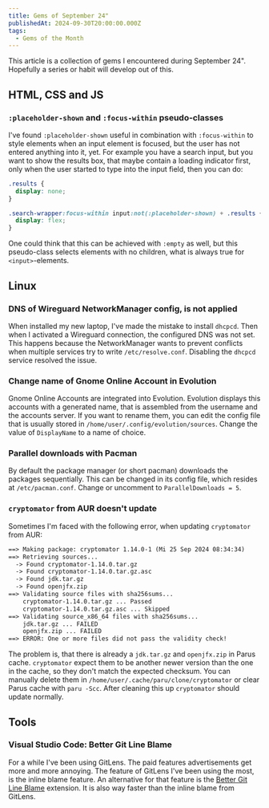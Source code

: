```yaml
---
title: Gems of September 24"
publishedAt: 2024-09-30T20:00:00.000Z
tags:
  - Gems of the Month
---
```


This article is a collection of gems I encountered during September 24". Hopefully a series or habit will develop out of this.

## HTML, CSS and JS

### `:placeholder-shown` and `:focus-within` pseudo-classes

I've found `:placeholder-shown` useful in combination with `:focus-within` to style elements when an input element is focused, but the user has not entered anything into it, yet. For example you have a search input, but you want to show the results box, that maybe contain a loading indicator first, only when the user started to type into the input field, then you can do:

```css
.results {
  display: none;
}

.search-wrapper:focus-within input:not(:placeholder-shown) + .results {
  display: flex;
}
```

One could think that this can be achieved with `:empty` as well, but this pseudo-class selects elements with no children, what is always true for `<input>`-elements.

## Linux

### DNS of Wireguard NetworkManager config, is not applied

When installed my new laptop, I've made the mistake to install `dhcpcd`. Then when I activated a Wireguard connection, the configured DNS was not set. This happens because the NetworkManager wants to prevent conflicts when multiple services try to write `/etc/resolve.conf`. Disabling the `dhcpcd` service resolved the issue.

### Change name of Gnome Online Account in Evolution

Gnome Online Accounts are integrated into Evolution. Evolution displays this accounts with a generated name, that is assembled from the username and the accounts server. If you want to rename them, you can edit the config file that is usually stored in `/home/user/.config/evolution/sources`. Change the value of `DisplayName` to a name of choice.

### Parallel downloads with Pacman

By default the package manager (or short pacman) downloads the packages sequentially. This can be changed in its config file, which resides at `/etc/pacman.conf`. Change or uncomment to `ParallelDownloads = 5`.

### `cryptomator` from AUR doesn't update

Sometimes I'm faced with the following error, when updating `cryptomator` from AUR:

```txt
==> Making package: cryptomator 1.14.0-1 (Mi 25 Sep 2024 08:34:34)
==> Retrieving sources...
  -> Found cryptomator-1.14.0.tar.gz
  -> Found cryptomator-1.14.0.tar.gz.asc
  -> Found jdk.tar.gz
  -> Found openjfx.zip
==> Validating source files with sha256sums...
    cryptomator-1.14.0.tar.gz ... Passed
    cryptomator-1.14.0.tar.gz.asc ... Skipped
==> Validating source_x86_64 files with sha256sums...
    jdk.tar.gz ... FAILED
    openjfx.zip ... FAILED
==> ERROR: One or more files did not pass the validity check!
```

The problem is, that there is already a `jdk.tar.gz` and `openjfx.zip` in Parus cache. `cryptomator` expect them to be another newer version than the one in the cache, so they don't match the expected checksum. You can manually delete them in `/home/user/.cache/paru/clone/cryptomator` or clear Parus cache with `paru -Scc`. After cleaning this up `cryptomator` should update normally.

## Tools

### Visual Studio Code: Better Git Line Blame

For a while I've been using GitLens. The paid features advertisements get more and more annoying. The feature of GitLens I've been using the most, is the inline blame feature. An alternative for that feature is the [Better Git Line Blame](https://marketplace.visualstudio.com/items?itemName=mk12.better-git-line-blame) extension. It is also way faster than the inline blame from GitLens.
